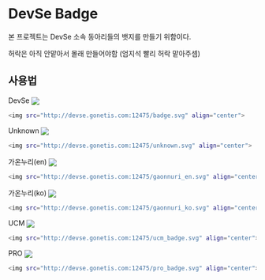 # DevSe Badge

본 프로젝트는 DevSe 소속 동아리들의 뱃지를 만들기 위함이다.

허락은 아직 안맡아서 몰래 만들어야함 (엄지석 빨리 허락 맡아주셈)

## 사용법

DevSe
<img src="http://devse.gonetis.com:12475/badge.svg" align="center">
```bash
<img src="http://devse.gonetis.com:12475/badge.svg" align="center">
```

Unknown
<img src="http://devse.gonetis.com:12475/unknown.svg" align="center">
```bash
<img src="http://devse.gonetis.com:12475/unknown.svg" align="center">
```

가온누리(en)
<img src="http://devse.gonetis.com:12475/gaonnuri_en.svg" align="center">
```bash
<img src="http://devse.gonetis.com:12475/gaonnuri_en.svg" align="center">
```

가온누리(ko)
<img src="http://devse.gonetis.com:12475/gaonnuri_ko.svg" align="center">
```bash
<img src="http://devse.gonetis.com:12475/gaonnuri_ko.svg" align="center">
```

UCM
<img src="http://devse.gonetis.com:12475/ucm_badge.svg" align="center">
```bash
<img src="http://devse.gonetis.com:12475/ucm_badge.svg" align="center">
```

PRO
<img src="http://devse.gonetis.com:12475/pro_badge.svg" align="center">
```bash
<img src="http://devse.gonetis.com:12475/pro_badge.svg" align="center">
```